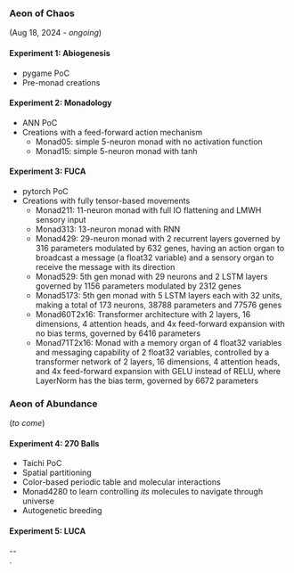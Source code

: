 ### Aeon of Chaos
(Aug 18, 2024 - *ongoing*)

#### Experiment 1: Abiogenesis
* pygame PoC
* Pre-monad creations

#### Experiment 2: Monadology
* ANN PoC
* Creations with a feed-forward action mechanism
	* Monad05: simple 5-neuron monad with no activation function
	* Monad15: simple 5-neuron monad with tanh

#### Experiment 3: FUCA
* pytorch PoC
* Creations with fully tensor-based movements
	* Monad211: 11-neuron monad with full IO flattening and LMWH sensory input
	* Monad313: 13-neuron monad with RNN
	* Monad429: 29-neuron monad with 2 recurrent layers governed by 316 parameters
							modulated by 632 genes, having an action organ to broadcast a
							message (a float32 variable) and a sensory organ to receive the message with its direction
  * Monad529: 5th gen monad with 29 neurons and 2 LSTM layers governed by 1156
							parameters modulated by 2312 genes
  * Monad5173: 5th gen monad with 5 LSTM layers each with 32 units, making a
							 total of 173 neurons, 38788 parameters and 77576 genes
  * Monad60T2x16: Transformer architecture with 2 layers, 16 dimensions, 4
								  attention heads, and 4x feed-forward expansion with no bias
								  terms, governed	by 6416 parameters
  * Monad71T2x16: Monad with a memory organ of 4 float32 variables and messaging
								  capability of 2 float32 variables, controlled by a transformer
								  network of 2 layers, 16 dimensions, 4 attention heads, and 4x
								  feed-forward expansion with GELU instead of RELU, where
									LayerNorm has the bias term, governed by 6672 parameters

### Aeon of Abundance
(*to come*)

#### Experiment 4: 270 Balls
* Taichi PoC
* Spatial partitioning
* Color-based periodic table and molecular interactions
* Monad4280 to learn controlling *its* molecules to navigate through universe
* Autogenetic breeding

#### Experiment 5: LUCA



--\
.

